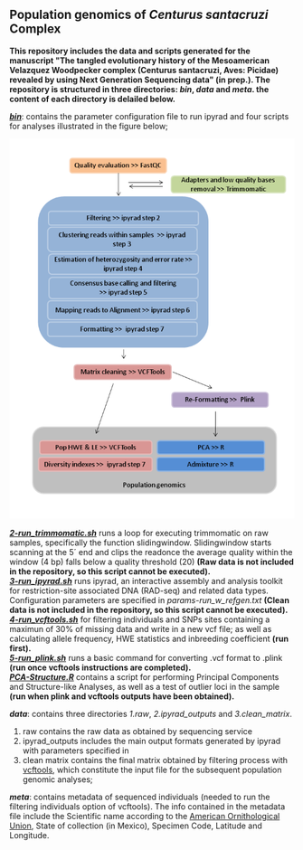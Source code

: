 ## Population genomics of _Centurus santacruzi_ Complex

**This repository includes the data and scripts generated for the manuscript "The tangled evolutionary history of the Mesoamerican Velazquez Woodpecker complex (Centurus santacruzi, Aves: Picidae) revealed by using Next Generation Sequencing data" (in prep.). The repository is structured in three directories: _bin_, _data_ and _meta_. the content of each directory is delailed below.**
  
**[_bin_](/bin)**: contains the parameter configuration file to run ipyrad and four scripts for analyses illustrated in the figure below;    
  
![](workflow.png) 
  

**[_2-run_trimmomatic.sh_](/bin/2-run_trimmomatic.sh)** runs a loop for executing trimmomatic on raw samples, specifically the function slidingwindow. Slidingwindow starts scanning at the 5´ end and clips the readonce the average quality within the window (4 bp) falls below a quality threshold (20) **(Raw data is not included in the repository, so this script cannot be executed).**   
**[_3-run_ipyrad.sh_](/bin/3-run_ipyrad.sh)**
runs ipyrad, an interactive assembly and analysis toolkit for restriction-site associated DNA (RAD-seq) and related data types. Configuration parameters are specified in *params-run_w_refgen.txt* **(Clean data is not included in the repository, so this script cannot be executed).**   
**[_4-run_vcftools.sh_](/bin/4-run_vcftools.sh)** for filtering individuals and SNPs sites containing a maximun of 30% of missing data and write in a new vcf file; as well as calculating allele frequency, HWE statistics and inbreeding coefficient **(run first).**    
**[_5-run_plink.sh_](/bin/5-run_plink.sh)** runs a basic command for converting .vcf format to .plink **(run once vcftools instructions are completed).**    
**[_PCA-Structure.R_](/bin/PCA-Structure.R)** contains a script for performing Principal Components and Structure-like Analyses, as well as a test of outlier loci in the sample **(run when plink and vcftools outputs have been obtained).**   



**_data_**: contains three directories *1.raw*, *2.ipyrad_outputs* and *3.clean_matrix*.  

1. raw contains the raw data as obtained by sequencing service
2. ipyrad_outputs includes the main output formats generated by ipyrad with parameters specified in 
3. clean matrix contains the final matrix obtained by filtering process with [vcftools](https://vcftools.github.io/), which constitute the input file for the subsequent population genomic analyses;  

**_meta_**: contains metadata of sequenced individuals (needed to run the filtering individuals option of vcftools).  The info contained in the metadata file include the Scientific name according to the [American Ornithological Union](https://americanornithology.org/publications/north-and-middle-american-checklist/), State of collection (in Mexico), Specimen Code, Latitude and Longitude.





 

